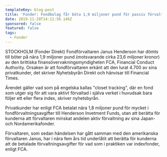 ```yaml
---
templateKey: blog-post
title: 'Fonder: Fondbolag får böta 1,9 miljoner pund för passiv förvaltning'
date: 2019-11-20T14:11:58.146Z
sponsored: false
featured: false
tags:
  - Fonder
---
```

STOCKHOLM (Fonder Direkt) Fondförvaltaren Janus Henderson har dömts till böter på nära 1,9 miljoner pund (motsvarande cirka 23,6 miljoner kronor) av den brittiska finansövervakningsmyndigheten FCA, Financial Conduct Authority. Orsaken är att fondförvaltaren erkänt att den lurat 4.700 av sina privatkunder, det skriver Nyhetsbyrån Direkt och hänvisar till Financial Times.



Ärendet gäller vad som på engelska kallas "closet tracking", där en fond som utger sig för att vara aktivt förvaltad i själva verket i huvudsak bara följer ett eller flera index, skriver nyhetsbyrån.



Privatkunder har enligt FCA betalat nära 1,8 miljoner pund för mycket i fondförvaltningsavgifter till Henderson Invetment Funds, utan att berätta för kunderna att förvaltaren minskat andelen aktiv förvaltning av sina Japan- och Nordamerikafonder.



Förvaltaren, som sedan händelsen har gått samman med den amerikanska förvaltaren Janus, har i nära fem års tid underlåtit att berätta för kunderna att de betalade förvaltningsavgifter för vad som i praktiken var indexfonder, enligt FCA.
